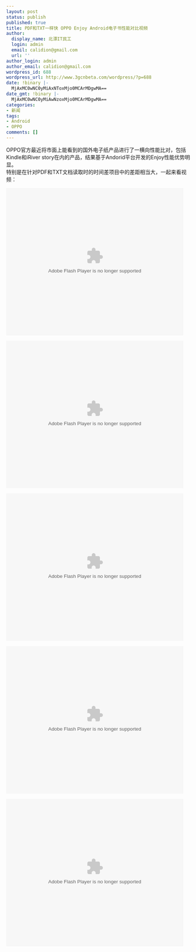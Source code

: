```yaml
---
layout: post
status: publish
published: true
title: PDF和TXT一样快 OPPO Enjoy Android电子书性能对比视频
author:
  display_name: 北漂IT民工
  login: admin
  email: calidion@gmail.com
  url: ''
author_login: admin
author_email: calidion@gmail.com
wordpress_id: 688
wordpress_url: http://www.3gcnbeta.com/wordpress/?p=688
date: !binary |-
  MjAxMC0wNC0yMiAxNToxMjo0MCArMDgwMA==
date_gmt: !binary |-
  MjAxMC0wNC0yMiAwNzoxMjo0MCArMDgwMA==
categories:
- 新闻
tags:
- Android
- OPPO
comments: []
---
```

<p>OPPO官方最近将市面上能看到的国外电子纸产品进行了一横向性能比对，包括Kindle和iRiver story在内的产品，结果基于Andorid平台开发的Enjoy性能优势明显。<br />
特别是在针对PDF和TXT文档读取时的时间差项目中的差距相当大，一起来看视频：</p>
<p><embed type="application/x-shockwave-flash" width="480" height="400" src="http://player.youku.com/player.php/sid/XMTY3MDg2NTE2/v.swf" align="middle" allowscriptaccess="sameDomain" quality="high"></embed></p>
<p><embed type="application/x-shockwave-flash" width="480" height="400" src="http://player.youku.com/player.php/sid/XMTY3MDg1MjA4/v.swf" align="middle" allowscriptaccess="sameDomain" quality="high"></embed></p>
<p><embed type="application/x-shockwave-flash" width="480" height="400" src="http://player.youku.com/player.php/sid/XMTY3MDgxOTQ0/v.swf" align="middle" allowscriptaccess="sameDomain" quality="high"></embed></p>
<p><embed type="application/x-shockwave-flash" width="480" height="400" src="http://player.youku.com/player.php/sid/XMTY3MDc4NzYw/v.swf" align="middle" allowscriptaccess="sameDomain" quality="high"></embed></p>
<p><embed type="application/x-shockwave-flash" width="480" height="400" src="http://player.youku.com/player.php/sid/XMTY3MDc3ODc2/v.swf" align="middle" allowscriptaccess="sameDomain" quality="high"></embed></p>
